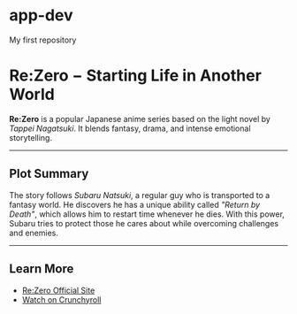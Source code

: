 # app-dev
My first repository
# Re:Zero − Starting Life in Another World

**Re:Zero** is a popular Japanese anime series based on the light novel by *Tappei Nagatsuki*. It blends fantasy, drama, and intense emotional storytelling.

---

## Plot Summary
The story follows *Subaru Natsuki*, a regular guy who is transported to a fantasy world. He discovers he has a unique ability called *"Return by Death"*, which allows him to restart time whenever he dies. With this power, Subaru tries to protect those he cares about while overcoming challenges and enemies.

---

## Learn More
- [Re:Zero Official Site](https://re-zero-anime.jp)  
- [Watch on Crunchyroll](https://www.crunchyroll.com/rezero)
